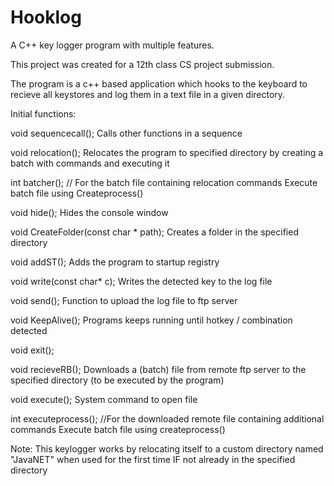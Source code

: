 # Hooklog
A C++ key logger program with multiple features.

This project was created for a 12th class CS project submission.

The program is a c++ based application which hooks to the keyboard to recieve all keystores and log them in a text file in a given directory.

Initial functions:

void sequencecall();
Calls other functions in a sequence

void relocation();
Relocates the program to specified directory by creating a batch with commands and executing it

int batcher(); // For the batch file containing relocation commands
Execute batch file using Createprocess()

void hide();
Hides the console window

void CreateFolder(const char * path);
Creates a folder in the specified directory

void addST();
Adds the program to startup registry 

void write(const char* c);
Writes the detected key to the log file

void send();
Function to upload the log file to ftp server

void KeepAlive();
Programs keeps running until hotkey / combination detected

void exit();

void recieveRB();
Downloads a (batch) file from remote ftp server to the specified directory (to be executed by the program)

void execute();
System command to open file

int executeprocess(); //For the downloaded remote file containing additional commands
Execute batch file using createprocess()

Note: This keylogger works by relocating itself to a custom directory named "JavaNET" when used for the first time IF not already in the specified directory
